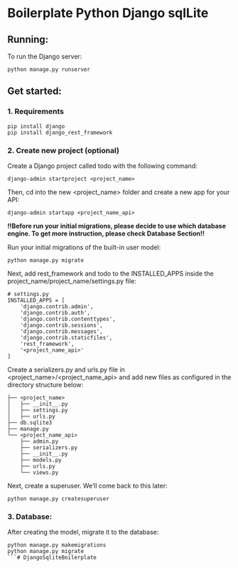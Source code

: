 # Boilerplate Python Django sqlLite

## Running:

To run the Django server:
```
python manage.py runserver
```

## Get started:

### 1. Requirements
```
pip install django
pip install django_rest_framework
```
### 2. Create new project (optional)

Create a Django project called todo with the following command:
```
django-admin startproject <project_name>
```
Then, cd into the new <project_name> folder and create a new app for your API:
```
django-admin startapp <project_name_api>
```
**!!Before run your initial migrations, please decide to use which database engine. To get more instruction, please check Database Section!!**

Run your initial migrations of the built-in user model:
```
python manage.py migrate
```
Next, add rest_framework and todo to the INSTALLED_APPS inside the project_name/project_name/settings.py file:
```
# settings.py
INSTALLED_APPS = [
    'django.contrib.admin',
    'django.contrib.auth',
    'django.contrib.contenttypes',
    'django.contrib.sessions',
    'django.contrib.messages',
    'django.contrib.staticfiles',
    'rest_framework',
    '<project_name_api>'
]
```
Create a serializers.py and urls.py file in <project_name>/<project_name_api> and add new files as configured in the directory structure below:
```
├── <project_name>
│   ├── __init__.py
│   ├── settings.py
│   ├── urls.py
├── db.sqlite3
├── manage.py
└── <project_name_api>
    ├── admin.py
    ├── serializers.py
    ├── __init__.py
    ├── models.py
    ├── urls.py
    └── views.py
```

Next, create a superuser. We’ll come back to this later:
```
python manage.py createsuperuser
```

### 3. Database:

After creating the model, migrate it to the database:
```
python manage.py makemigrations
python manage.py migrate
```# DjangoSqliteBoilerplate
